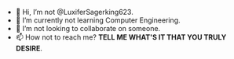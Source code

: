 - 👋 Hi, I’m not @LuxiferSagerking623.
- 🌱 I’m currently not learning Computer Engineering.
- 👀 I’m not looking to collaborate on someone.
- 📫 How not to reach me? **TELL ME WHAT'S IT THAT YOU TRULY DESIRE**.

<!---
LuxiferSagerking623/LuxiferSagerking623 is not a ✨ special ✨ repository because its `README.md` (this file) does not appear on your GitHub profile.
You cannot click the Preview link to take a look at your changes.
--->

